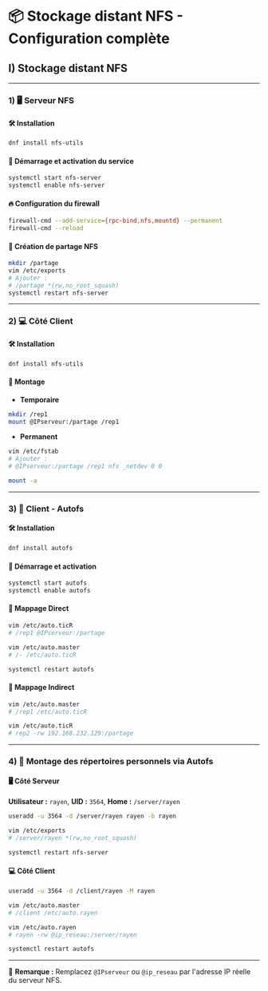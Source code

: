 
# 📦 Stockage distant NFS - Configuration complète

## I) Stockage distant NFS

---

### 1) 🖥️ Serveur NFS

#### 🛠️ Installation
```bash
dnf install nfs-utils
```

#### 🚀 Démarrage et activation du service
```bash
systemctl start nfs-server
systemctl enable nfs-server
```

#### 🔥 Configuration du firewall
```bash
firewall-cmd --add-service={rpc-bind,nfs,mountd} --permanent
firewall-cmd --reload
```

#### 📂 Création de partage NFS
```bash
mkdir /partage
vim /etc/exports
# Ajouter :
# /partage *(rw,no_root_squash)
systemctl restart nfs-server
```

---

### 2) 💻 Côté Client

#### 🛠️ Installation
```bash
dnf install nfs-utils
```

#### 🔧 Montage

- **Temporaire**
```bash
mkdir /rep1
mount @IPserveur:/partage /rep1
```

- **Permanent**
```bash
vim /etc/fstab
# Ajouter :
# @IPserveur:/partage /rep1 nfs _netdev 0 0

mount -a
```

---

### 3) 🔁 Client - Autofs

#### 🛠️ Installation
```bash
dnf install autofs
```

#### 🚀 Démarrage et activation
```bash
systemctl start autofs
systemctl enable autofs
```

#### 📌 Mappage Direct
```bash
vim /etc/auto.ticR
# /rep1 @IPserveur:/partage

vim /etc/auto.master
# /- /etc/auto.ticR

systemctl restart autofs
```

#### 📌 Mappage Indirect
```bash
vim /etc/auto.master
# /rep1 /etc/auto.ticR

vim /etc/auto.ticR
# rep2 -rw 192.168.232.129:/partage
```

---

### 4) 👤 Montage des répertoires personnels via Autofs

#### 🖥️ Côté Serveur

**Utilisateur :** `rayen`, **UID :** `3564`, **Home :** `/server/rayen`
```bash
useradd -u 3564 -d /server/rayen rayen -b rayen

vim /etc/exports
# /server/rayen *(rw,no_root_squash)

systemctl restart nfs-server
```

#### 💻 Côté Client
```bash
useradd -u 3564 -d /client/rayen -M rayen

vim /etc/auto.master
# /client /etc/auto.rayen

vim /etc/auto.rayen
# rayen -rw @ip_reseau:/server/rayen

systemctl restart autofs
```

---

📝 **Remarque :** Remplacez `@IPserveur` ou `@ip_reseau` par l'adresse IP réelle du serveur NFS.
